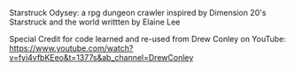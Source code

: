 Starstruck Odysey:
a rpg dungeon crawler inspired by Dimension 20's Starstruck and the world writtten by Elaine Lee

Special Credit for code learned and re-used from Drew Conley on YouTube: https://www.youtube.com/watch?v=fyi4vfbKEeo&t=1377s&ab_channel=DrewConley
